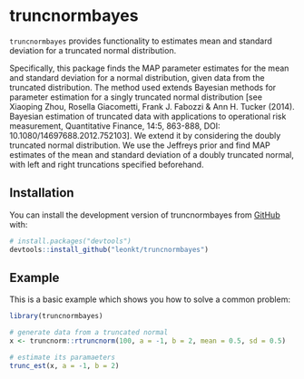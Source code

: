 # truncnormbayes

<!-- badges: start -->
<!-- badges: end -->

`truncnormbayes` provides functionality to estimates mean and standard
deviation for a truncated normal distribution.

Specifically, this package finds the MAP parameter estimates for the mean and
standard deviation for a normal distribution, given data from the truncated
distribution. The method used extends Bayesian methods for parameter estimation
for a singly truncated normal distribution [see Xiaoping Zhou, Rosella
Giacometti, Frank J. Fabozzi & Ann H. Tucker (2014). Bayesian estimation of
truncated data with applications to operational risk measurement, Quantitative
Finance, 14:5, 863-888, DOI: 10.1080/14697688.2012.752103]. We extend it by
considering the doubly truncated normal distribution. We use the Jeffreys prior
and find MAP estimates of the mean and standard deviation of a doubly truncated
normal, with left and right truncations specified beforehand.

## Installation

You can install the development version of truncnormbayes from [GitHub](https://github.com/) with:

``` r
# install.packages("devtools")
devtools::install_github("leonkt/truncnormbayes")
```

## Example

This is a basic example which shows you how to solve a common problem:

``` r
library(truncnormbayes)

# generate data from a truncated normal
x <- truncnorm::rtruncnorm(100, a = -1, b = 2, mean = 0.5, sd = 0.5)

# estimate its paramaeters
trunc_est(x, a = -1, b = 2)
```
